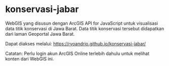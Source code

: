 # konservasi-jabar
WebGIS yang disusun dengan ArcGIS API for JavaScript untuk visualisasi data titik konservasi di Jawa Barat. Data titik konservasi tersebut didapatkan dari laman Geoportal Jawa Barat.

Dapat diakses melalui: https://ryoandrio.github.io/konservasi-jabar/

Catatan: Perlu login akun ArcGIS Online terlebih dahulu untuk melihat konten dari WebGIS ini.
